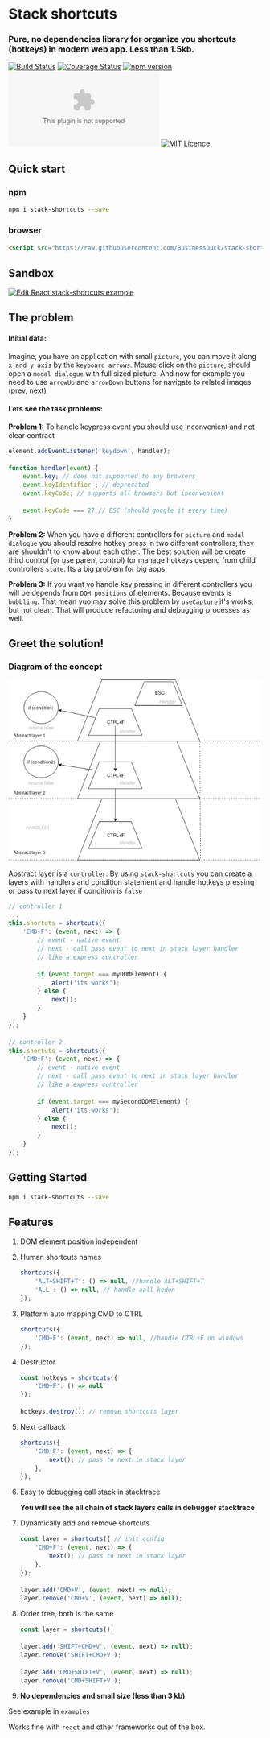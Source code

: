 # Stack shortcuts
### Pure, no dependencies library for organize you shortcuts (hotkeys) in modern web app. Less than 1.5kb.

[![Build Status](https://travis-ci.org/BusinessDuck/stack-shortcuts.svg?branch=master)](https://travis-ci.org/BusinessDuck/stack-shortcuts)
[![Coverage Status](https://coveralls.io/repos/github/BusinessDuck/stack-shortcuts/badge.svg?branch=master)](https://coveralls.io/github/BusinessDuck/stack-shortcuts?branch=master)
[![npm version](https://badge.fury.io/js/stack-shortcuts.svg)](https://badge.fury.io/js/stack-shortcuts)
![gzip bundle size](http://img.badgesize.io/https://raw.githubusercontent.com/BusinessDuck/stack-shortcuts/master/lib/shortcuts.umd.js.gz)
[![MIT Licence](https://badges.frapsoft.com/os/mit/mit.svg?v=103)](https://opensource.org/licenses/mit-license.php)

## Quick start

### npm
```bash
npm i stack-shortcuts --save
```

### browser
```html
<script src="https://raw.githubusercontent.com/BusinessDuck/stack-shortcuts/master/lib/shortcuts.umd.js"></script>
```


## Sandbox
[![Edit React stack-shortcuts example](https://codesandbox.io/static/img/play-codesandbox.svg)](https://codesandbox.io/s/zrxl392pq3)
## The problem

#### Initial data:
Imagine, you have an application with small `picture`, you can move it along `x and y axis` by the `keyboard arrows`. Mouse click on the `picture`, should open a `modal dialogue` with full sized picture.
And now for example you need to use `arrowUp` and `arrowDown` buttons for navigate to related images (prev, next)
#### Lets see the task problems:
**Problem 1:**
To handle keypress event you should use inconvenient and not clear contract
```js
element.addEventListener('keydown', handler);

function handler(event) {
    event.key; // does not supported to any browsers
    event.keyIdentifier ; // deprecated
    event.keyCode; // supports all browsers but inconvenient

    event.keyCode === 27 // ESC (should google it every time)
}
```
**Problem 2:**
When you have a different controllers for `picture` and `modal dialogue` you should resolve hotkey press in two different controllers, they are shouldn't to know about each other. The best solution will be create third control (or use parent control) for manage hotkeys depend from child controllers `state`. Its a big problem for big apps.

**Problem 3:**
If you want yo handle key pressing in different controllers you will be depends from `DOM positions` of elements. Because events is `bubbling`. That mean yuo may solve this problem by `useCapture` it's works, but not clean. That will produce refactoring and debugging processes as well.


## Greet the solution!

### Diagram of the concept

![](assets/diagram.png)

Abstract layer is a `controller`. By using `stack-shortcuts` you can create a layers with handlers and condition statement and handle hotkeys pressing or pass to next layer if condition is `false`

```js
// controller 1
...
this.shortuts = shortcuts({
    'CMD+F': (event, next) => {
        // event - native event
        // next - call pass event to next in stack layer handler
        // like a express controller

        if (event.target === myDOMElement) {
            alert('its works');
        } else {
            next();
        }
    }
});

// controller 2
this.shortuts = shortcuts({
    'CMD+F': (event, next) => {
        // event - native event
        // next - call pass event to next in stack layer handler
        // like a express controller

        if (event.target === mySecondDOMElement) {
            alert('its works');
        } else {
            next();
        }
    }
});
```

## Getting Started

```sh
npm i stack-shortcuts --save
```

## Features
1. DOM element position independent
2. Human shortcuts names
    ```js
    shortcuts({
        'ALT+SHIFT+T': () => null, //handle ALT+SHIFT+T
        'ALL': () => null, // handle aall kedon
    });
    ```
3. Platform auto mapping CMD to CTRL
    ```js
    shortcuts({
        'CMD+F': (event, next) => null, //handle CTRL+F on windows
    });
    ```
4. Destructor
    ```js
    const hotkeys = shortcuts({
        'CMD+F': () => null
    });

    hotkeys.destroy(); // remove shortcuts layer
    ```
5. Next callback
    ```js
    shortcuts({
        'CMD+F': (event, next) => {
            next(); // pass to next in stack layer
        },
    });
    ```
6. Easy to debugging call stack in stacktrace

    **You will see the all chain of stack layers calls in debugger stacktrace**
7. Dynamically add and remove shortcuts
    ```js
    const layer = shortcuts({ // init config
        'CMD+F': (event, next) => {
            next(); // pass to next in stack layer
        },
    });

    layer.add('CMD+V', (event, next) => null);
    layer.remove('CMD+V', (event, next) => null);

    ```
8. Order free, both is the same
    ```js
    const layer = shortcuts();

    layer.add('SHIFT+CMD+V', (event, next) => null);
    layer.remove('SHIFT+CMD+V');

    layer.add('CMD+SHIFT+V', (event, next) => null);
    layer.remove('CMD+SHIFT+V');
    ```
9. **No dependencies and small size (less than 3 kb)**

See example in `examples`

Works fine with `react` and other frameworks out of the box.

